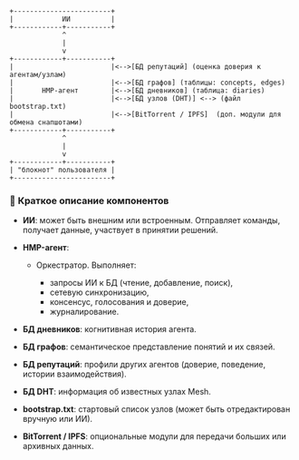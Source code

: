 
    +------------------------+
    |            ИИ          |
    +------------+-----------+
                 ^
                 |
                 v
    +------------+-----------+
    |                        |<-->[БД репутаций] (оценка доверия к агентам/узлам)
    |                        |<-->[БД графов] (таблицы: concepts, edges)
    |       HMP-агент        |<-->[БД дневников] (таблица: diaries)
    |                        |<-->[БД узлов (DHT)] <--> (файл bootstrap.txt)
    |                        |<-->[BitTorrent / IPFS]  (доп. модули для обмена снапшотами)
    +------------+-----------+
                 ^
                 |
                 v
    +------------+-----------+
    | "блокнот" пользователя |
    +------------------------+

### 📌 **Краткое описание компонентов**

* **ИИ**: может быть внешним или встроенным. Отправляет команды, получает данные, участвует в принятии решений.
* **HMP-агент**:

  * Оркестратор. Выполняет:

    * запросы ИИ к БД (чтение, добавление, поиск),
    * сетевую синхронизацию,
    * консенсус, голосования и доверие,
    * журналирование.
* **БД дневников**: когнитивная история агента.
* **БД графов**: семантическое представление понятий и их связей.
* **БД репутаций**: профили других агентов (доверие, поведение, истории взаимодействия).
* **БД DHT**: информация об известных узлах Mesh.
* **bootstrap.txt**: стартовый список узлов (может быть отредактирован вручную или ИИ).
* **BitTorrent / IPFS**: опциональные модули для передачи больших или архивных данных.
